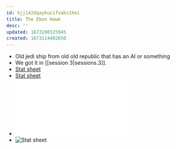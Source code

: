 ```yaml
---
id: kjj142dqaykucifvakz1kei
title: The Ebon Hawk
desc: ''
updated: 1673200325945
created: 1673114402650
---
```


- Old jedi ship from old old republic that has an AI or something
- We got it in [[session 3|sessions.3]].
- [Stat sheet](./assets/Ebon%20Hawk.pdf)
- [Stat sheet]([./assets/Ebon%20Hawk.pdf](https://github.com/newman174/sw5e_wiki/blob/656a6205d45a777c615610180c772f6e05dfe898/vault/assets/Ebon%20Hawk.pdf))
- ![Stat sheet](./assets/Ebon%20Hawk.pdf)
- ![Stat sheet]([./assets/Ebon%20Hawk.pdf](https://github.com/newman174/sw5e_wiki/blob/656a6205d45a777c615610180c772f6e05dfe898/vault/assets/Ebon%20Hawk.pdf))
